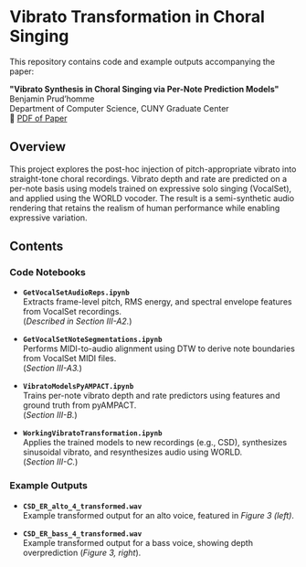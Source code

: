 # Vibrato Transformation in Choral Singing

This repository contains code and example outputs accompanying the paper:

**"Vibrato Synthesis in Choral Singing via Per-Note Prediction Models"**  
Benjamin Prud’homme  
Department of Computer Science, CUNY Graduate Center  
📄 [PDF of Paper](./Paper.pdf)

## Overview

This project explores the post-hoc injection of pitch-appropriate vibrato into straight-tone choral recordings. Vibrato depth and rate are predicted on a per-note basis using models trained on expressive solo singing (VocalSet), and applied using the WORLD vocoder. The result is a semi-synthetic audio rendering that retains the realism of human performance while enabling expressive variation.

## Contents

### Code Notebooks

- **`GetVocalSetAudioReps.ipynb`**  
  Extracts frame-level pitch, RMS energy, and spectral envelope features from VocalSet recordings.  
  (*Described in Section III-A2.*)

- **`GetVocalSetNoteSegmentations.ipynb`**  
  Performs MIDI-to-audio alignment using DTW to derive note boundaries from VocalSet MIDI files.  
  (*Section III-A3.*)

- **`VibratoModelsPyAMPACT.ipynb`**  
  Trains per-note vibrato depth and rate predictors using features and ground truth from pyAMPACT.  
  (*Section III-B.*)

- **`WorkingVibratoTransformation.ipynb`**  
  Applies the trained models to new recordings (e.g., CSD), synthesizes sinusoidal vibrato, and resynthesizes audio using WORLD.  
  (*Section III-C.*)

### Example Outputs

- **`CSD_ER_alto_4_transformed.wav`**  
  Example transformed output for an alto voice, featured in *Figure 3 (left)*.

- **`CSD_ER_bass_4_transformed.wav`**  
  Example transformed output for a bass voice, showing depth overprediction (*Figure 3, right*).
